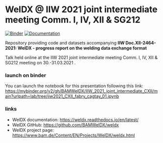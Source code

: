 # WelDX @ IIW 2021 joint intermediate meeting Comm. I, IV, XII & SG212
[![Binder](https://mybinder.org/badge_logo.svg)](https://mybinder.org/v2/gh/BAMWelDX/IIW_2021_joint_intermediate_CXII/main?urlpath=lab/tree/iiw2021_CXII_fabry_cagtay_01.ipynb)
[![Documentation](https://readthedocs.org/projects/weldx/badge/?version=v0.3.1)](https://weldx.readthedocs.io/en/v0.3.1/?badge=v0.3.1) 

Repository providing code and datasets accompanying **IIW Doc.XII-2464-2021: WelDX - progress report on the welding data exchange format**

Talk held online at the IIW 2021 joint intermediate meeting Comm. I, IV, XII & SG212 meeting on 30.-31.03.2021 .


### launch on binder
You can launch the notebook for this presentation following this link:\
https://mybinder.org/v2/gh/BAMWelDX/IIW_2021_joint_intermediate_CXII/main?urlpath=lab/tree/iiw2021_CXII_fabry_cagtay_01.ipynb


### links
- WelDX documentation: https://weldx.readthedocs.io/en/latest/
- WelDX GitHub: https://github.com/BAMWelDX/weldx
- WelDX project page: https://www.bam.de/Content/EN/Projects/WelDX/weldx.html